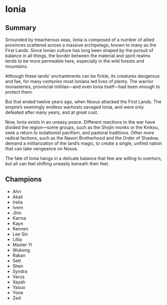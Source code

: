 # Ionia

## Summary
Srrounded by treacherous seas, Ionia is composed of a number of allied 
provinces scattered across a massive archipelago, known to many as the First 
Lands. Since Ionian culture has long been shaped by the pursuit of balance in 
all things, the border between the material and spirit realms tends to be more 
permeable here, especially in the wild forests and mountains.

Although these lands’ enchantments can be fickle, its creatures dangerous and 
fae, for many centuries most Ionians led lives of plenty. The warrior 
monasteries, provincial militias—and even Ionia itself—had been enough to 
protect them.

But that ended twelve years ago, when Noxus attacked the First Lands. The 
empire’s seemingly endless warhosts savaged Ionia, and were only defeated after 
many years, and at great cost.

Now, Ionia exists in an uneasy peace. Different reactions to the war have 
divided the region—some groups, such as the Shojin monks or the Kinkou, seek a 
return to isolationist pacifism, and pastoral traditions. Other more radical 
factions, such as the Navori Brotherhood and the Order of Shadow, demand a 
militarization of the land’s magic, to create a single, unified nation that can 
take vengeance on Noxus.

The fate of Ionia hangs in a delicate balance that few are willing to overturn, 
but all can feel shifting uneasily beneath their feet.

## Champions
- Ahri
- Akali
- Irelia
- Ivern
- Jhin
- Karma
- Kayn
- Kennen
- Lee Sin
- Lillia
- Master Yi
- Wukong
- Rakan
- Sett
- Shen
- Syndra
- Varus
- Xayah
- Yasuo
- Yone
- Zed
